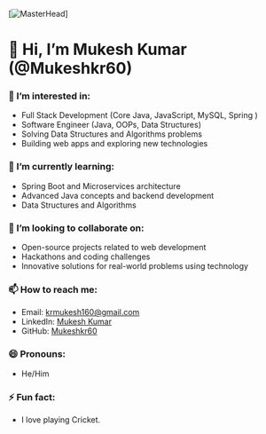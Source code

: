 [![MasterHead](https://cdn.hashnode.com/res/hashnode/image/upload/v1651780155240/7SZuYu_oq.gif?auto=format,compress&gif-q=60&format=webm)]

# 👋 Hi, I’m Mukesh Kumar (@Mukeshkr60)

### 👀 I’m interested in:
- Full Stack Development (Core Java, JavaScript, MySQL, Spring  )
- Software Engineer (Java, OOPs, Data Structures)
- Solving Data Structures and Algorithms problems
- Building web apps and exploring new technologies


### 🌱 I’m currently learning:
- Spring Boot and Microservices architecture
- Advanced Java concepts and backend development
- Data Structures and Algorithms

### 💞️ I’m looking to collaborate on:
- Open-source projects related to web development
- Hackathons and coding challenges
- Innovative solutions for real-world problems using technology

### 📫 How to reach me:
- Email: [krmukesh160@gmail.com](mailto:krmukesh160@gmail.com)
- LinkedIn: [Mukesh Kumar](https://www.linkedin.com/in/mukesh-kumar60/)
- GitHub: [Mukeshkr60](https://github.com/Mukeshkr60)

### 😄 Pronouns:
- He/Him

### ⚡ Fun fact:
- I love playing Cricket.


<!---
Mukeshkr60/Mukeshkr60 is a ✨ special ✨ repository because its `README.md` (this file) appears on your GitHub profile.
You can click the Preview link to take a look at your changes.
--->
